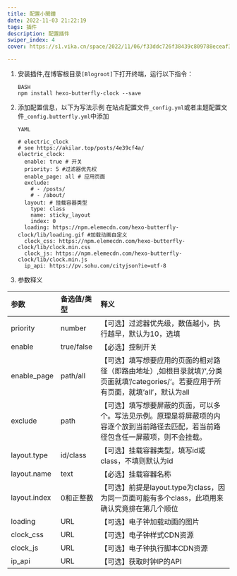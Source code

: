 ```yaml
---
title: 配置小閙鐘
date: 2022-11-03 21:22:19
tags: 插件
description: 配置插件
swiper_index: 4
cover: https://s1.vika.cn/space/2022/11/06/f33ddc726f38439c809788eceaf34b7b

---
```


1. 安装插件,在博客根目录`[Blogroot]`下打开终端，运行以下指令：

   ```
   BASH
   npm install hexo-butterfly-clock --save
   ```

2. 添加配置信息，以下为写法示例
   在站点配置文件`_config.yml`或者主题配置文件`_config.butterfly.yml`中添加

   ```
   YAML
   
   # electric_clock
   # see https://akilar.top/posts/4e39cf4a/
   electric_clock:
     enable: true # 开关
     priority: 5 #过滤器优先权
     enable_page: all # 应用页面
     exclude:
       # - /posts/
       # - /about/
     layout: # 挂载容器类型
       type: class
       name: sticky_layout
       index: 0
     loading: https://npm.elemecdn.com/hexo-butterfly-clock/lib/loading.gif #加载动画自定义
     clock_css: https://npm.elemecdn.com/hexo-butterfly-clock/lib/clock.min.css
     clock_js: https://npm.elemecdn.com/hexo-butterfly-clock/lib/clock.min.js
     ip_api: https://pv.sohu.com/cityjson?ie=utf-8
   ```

3. 参数释义

| 参数         | 备选值/类型 | 释义                                                         |
| :----------- | :---------- | :----------------------------------------------------------- |
| priority     | number      | 【可选】过滤器优先级，数值越小，执行越早，默认为10，选填     |
| enable       | true/false  | 【必选】控制开关                                             |
| enable_page  | path/all    | 【可选】填写想要应用的页面的相对路径（即路由地址）,如根目录就填’/‘,分类页面就填’/categories/‘。若要应用于所有页面，就填’all’，默认为all |
| exclude      | path        | 【可选】填写想要屏蔽的页面，可以多个。写法见示例。原理是将屏蔽项的内容逐个放到当前路径去匹配，若当前路径包含任一屏蔽项，则不会挂载。 |
| layout.type  | id/class    | 【可选】挂载容器类型，填写id或class，不填则默认为id          |
| layout.name  | text        | 【必选】挂载容器名称                                         |
| layout.index | 0和正整数   | 【可选】前提是layout.type为class，因为同一页面可能有多个class，此项用来确认究竟排在第几个顺位 |
| loading      | URL         | 【可选】电子钟加载动画的图片                                 |
| clock_css    | URL         | 【可选】电子钟样式CDN资源                                    |
| clock_js     | URL         | 【可选】电子钟执行脚本CDN资源                                |
| ip_api       | URL         | 【可选】获取时钟IP的API                                      |
